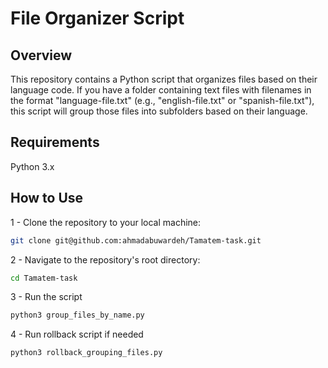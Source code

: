 # File Organizer Script
## Overview
This repository contains a Python script that organizes files based on their language code. If you have a folder containing text files with filenames in the format "language-file.txt" (e.g., "english-file.txt" or "spanish-file.txt"), this script will group those files into subfolders based on their language.

## Requirements
Python 3.x
## How to Use
1 - Clone the repository to your local machine:

```bash
git clone git@github.com:ahmadabuwardeh/Tamatem-task.git
```

2 - Navigate to the repository's root directory:
```bash
cd Tamatem-task
```

3 - Run the script
```bash
python3 group_files_by_name.py
```

4 - Run rollback script if needed
```bash
python3 rollback_grouping_files.py   
```